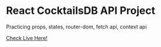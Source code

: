 # React CocktailsDB API Project

Practicing props, states, router-dom, fetch api, context api

[Check Live Here!](https://serhatbek.github.io/react-13-cocktails-api/)
